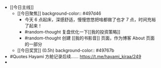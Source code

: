 - [[今日主线]]
	- [[今日聚焦]] 
	  background-color:: #497d46
		- 今天 6 点起床，深感舒适，慢慢悠悠把啥都做了也才 7 点，时间充裕了起来！
		- #random-thought 复盘优化一下[[我的投资策略]]
		- #random-thought 创建 [[我的书影音]] 页面，作为博客 About 页面的一部分
	- [[今日奖赏]] (0.5h)
	  background-color:: #49767b
- #Quotes Hayami 方舱记录后续…… https://t.me/hayami_kiraa/249
-